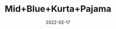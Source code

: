 ---
title: 'Mid+Blue+Kurta+Pajama'
date: '2022-02-17' 
metatag: '' 
inventory: '3.0' 
draft: false 
# meta description 
shortDescripton: 'AKB-2000+Mid+Blue+Kurta+Pajama'
description: 'Boys'
longdescription: '%3cp+style%3d%22line-height%3a+1.4%3b%22%3e%3cb%3eAKB-2000%3c%2fb%3e+Mid+Blue+Kurta+Pajama%3c%2fp%3e%3cul%3e%3cli+style%3d%22margin-left%3a+0.25in%3b+line-height%3a+1.4%3b+background-image%3a+initial%3b+background-position%3a+initial%3b+background-size%3a+initial%3b+background-repeat%3a+initial%3b+background-attachment%3a+initial%3b+background-origin%3a+initial%3b+background-clip%3a+initial%3b%22%3e%3cspan+style%3d%22font-size%3a+10.5pt%3b+font-family%3a+Montserrat%3b%22%3eFabric%3a+Premium+Soft+Chambray%3co%3ap%3e%3c%2fo%3ap%3e%3c%2fspan%3e%3c%2fli%3e%3cli+style%3d%22margin-left%3a+0.25in%3b+line-height%3a+1.4%3b+background-image%3a+initial%3b+background-position%3a+initial%3b+background-size%3a+initial%3b+background-repeat%3a+initial%3b+background-attachment%3a+initial%3b+background-origin%3a+initial%3b+background-clip%3a+initial%3b%22%3e%3cspan+style%3d%22font-size%3a+10.5pt%3b+font-family%3a+Montserrat%3b%22%3ePlacket+Inner+Contrast%3co%3ap%3e%3c%2fo%3ap%3e%3c%2fspan%3e%3c%2fli%3e%3cli+style%3d%22margin-left%3a+0.25in%3b+line-height%3a+1.4%3b+background-image%3a+initial%3b+background-position%3a+initial%3b+background-size%3a+initial%3b+background-repeat%3a+initial%3b+background-attachment%3a+initial%3b+background-origin%3a+initial%3b+background-clip%3a+initial%3b%22%3e%3cspan+style%3d%22font-size%3a+10.5pt%3b+font-family%3a+Montserrat%3b%22%3eUnique+Capsule+Metal+Buttons%3c%2fspan%3e%3c%2fli%3e%3cli+style%3d%22margin-left%3a+0.25in%3b+line-height%3a+1.4%3b+background-image%3a+initial%3b+background-position%3a+initial%3b+background-size%3a+initial%3b+background-repeat%3a+initial%3b+background-attachment%3a+initial%3b+background-origin%3a+initial%3b+background-clip%3a+initial%3b%22%3e%3cspan+style%3d%22font-size%3a+10.5pt%3b+font-family%3a+Montserrat%3b%22%3eFront%3a+Unique+Metal+Design%3c%2fspan%3e%3c%2fli%3e%3cli+style%3d%22margin-left%3a+0.25in%3b+line-height%3a+1.4%3b+background-image%3a+initial%3b+background-position%3a+initial%3b+background-size%3a+initial%3b+background-repeat%3a+initial%3b+background-attachment%3a+initial%3b+background-origin%3a+initial%3b+background-clip%3a+initial%3b%22%3eBottom%3a+Aligarh+Pajama%3c%2fli%3e%3c%2ful%3e'
featured: True
# product Price
price: '2093.7'
priceBefore: '2991.0'
# Product Short Description
shortDescription: 'AKB-2000+Mid+Blue+Kurta+Pajama'
productID: '7A70F201-6762-EC11-995F-005056B3A416'
type: 'products'
category: 'Boys' 
thumnailproduct: 'https://alkhait.eralive.net/images/products/7A70F201-6762-EC11-995F-005056B3A4161.png' 
images:
  - image: 'images/products/7A70F201-6762-EC11-995F-005056B3A4161.png'  
  - image: 'images/products/7A70F201-6762-EC11-995F-005056B3A4162.png'  
  - image: 'images/products/7A70F201-6762-EC11-995F-005056B3A4163.png'  
Variants:
  - variant:
      ProductVariantID: '9270F201-6762-EC11-995F-005056B3A416'  
      Size: '22'  
      RetailPrice: '2093.7'  
      priceBefore: '2991'
  - variant:
      ProductVariantID: 'AA70F201-6762-EC11-995F-005056B3A416'  
      Size: '24'  
      RetailPrice: '2093.7'  
      priceBefore: '2991'
  - variant:
      ProductVariantID: 'C270F201-6762-EC11-995F-005056B3A416'  
      Size: '26'  
      RetailPrice: '2093.7'  
      priceBefore: '2991'
  - variant:
      ProductVariantID: 'DA70F201-6762-EC11-995F-005056B3A416'  
      Size: '28'  
      RetailPrice: '2093.7'  
      priceBefore: '2991'
  - variant:
      ProductVariantID: 'F270F201-6762-EC11-995F-005056B3A416'  
      Size: '30'  
      RetailPrice: '2093.7'  
      priceBefore: '2991'
---